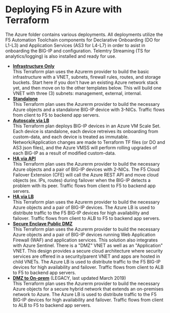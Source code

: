 # Deploying F5 in Azure with Terraform
The Azure folder contains various deployments. All deployments utilize the F5 Automation Toolchain components for Declarative Onboarding (DO for L1-L3) and Application Services (AS3 for L4-L7) in order to asist in onboarding the BIG-IP and configuration. Telemtry Streaming (TS for analytics/logging) is also installed and ready for use.

  - **[Infrastructure Only](Infrastructure-only)** <br> This Terraform plan uses the Azurerm provider to build the basic infrastructure with a VNET, subnets, firewall rules, routes, and storage buckets. Start here if you don't have an existing Azure network stack yet, and then move on to the other templates below. This will build one VNET with three (3) subnets: management, external, internal.
  - **[Standalone](Standalone)** <br> This Terraform plan uses the Azurerm provider to build the necessary Azure objects and a standalone BIG-IP device with 3-NICs. Traffic flows from client to F5 to backend app servers.
  - **[Autoscale via LB](Autoscale_via_lb)** <br> This Terraform plan deploys BIG-IP devices in an Azure VM Scale Set. Each device is standalone, each device retreives its onboarding from custom-data, and each device is treated as immutable. Network/Application changes are made to Terraform TF files (or DO and AS3 json files), and the Azure VMSS will perform rolling upgrades of each BIG-IP as a result of modified custom-data.
  - **[HA via API](HA_via_api)** <br> This Terraform plan uses the Azurerm provider to build the necessary Azure objects and a pair of BIG-IP devices with 2-NICs. The F5 Cloud Failover Extension (CFE) will call the Azure REST API and move cloud objects (ex. IPs, routes) during failover when the BIG-IP detects a problem with its peer. Traffic flows from client to F5 to backend app servers.
  - **[HA via LB](HA_via_lb)** <br> This Terraform plan uses the Azurerm provider to build the necessary Azure objects and a pair of BIG-IP devices. The Azure LB is used to distribute traffic to the F5 BIG-IP devices for high availability and failover. Traffic flows from client to ALB to F5 to backend app servers.
  - **[Secure Enclave Public DMZ](Secure_Enclave_Public_DMZ)** <br> This Terraform plan uses the Azurerm provider to build the necessary Azure objects and a pair of BIG-IP devices running Web Application Firewall (WAF) and application services. This solution also integrates with Azure Sentinel. There is a "DMZ" VNET as well as an "Application" VNET. This design provides a secure cloud architecture where security services are offered in a security/parent VNET and apps are hosted in child VNETs. The Azure LB is used to distribute traffic to the F5 BIG-IP devices for high availability and failover. Traffic flows from client to ALB to F5 to backend app servers.
  - **[DMZ to On-prem](DMZ_To_On-prem)** (LEGACY, last updated March 2019) <br> This Terraform plan uses the Azurerm provider to build the necessary Azure objects for a secure hybrid network that extends an on-premises network to Azure. The Azure LB is used to distribute traffic to the F5 BIG-IP devices for high availability and failover. Traffic flows from client to ALB to F5 to backend app servers.
